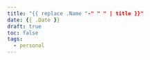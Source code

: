 ```yaml
---
title: "{{ replace .Name "-" " " | title }}"
date: {{ .Date }}
draft: true
toc: false
tags:
  - personal
---
```


